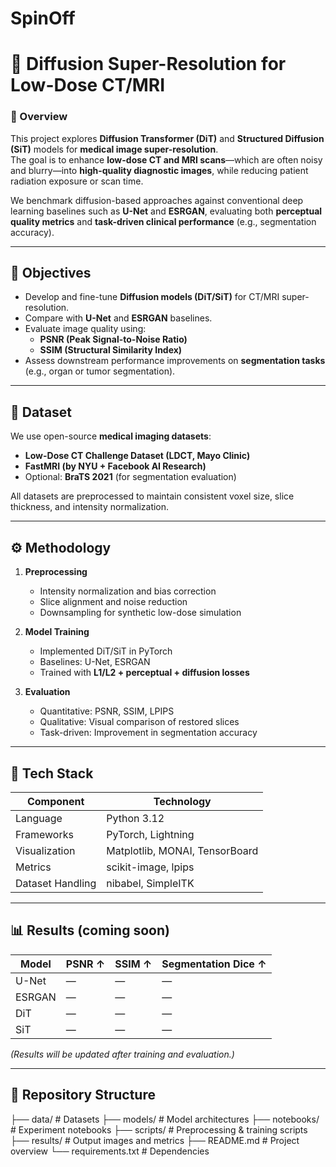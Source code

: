 # SpinOff

# 🧠 Diffusion Super-Resolution for Low-Dose CT/MRI

### 📍 Overview
This project explores **Diffusion Transformer (DiT)** and **Structured Diffusion (SiT)** models for **medical image super-resolution**.  
The goal is to enhance **low-dose CT and MRI scans**—which are often noisy and blurry—into **high-quality diagnostic images**, while reducing patient radiation exposure or scan time.

We benchmark diffusion-based approaches against conventional deep learning baselines such as **U-Net** and **ESRGAN**, evaluating both **perceptual quality metrics** and **task-driven clinical performance** (e.g., segmentation accuracy).

---

## 🎯 Objectives
- Develop and fine-tune **Diffusion models (DiT/SiT)** for CT/MRI super-resolution.  
- Compare with **U-Net** and **ESRGAN** baselines.  
- Evaluate image quality using:
  - **PSNR (Peak Signal-to-Noise Ratio)**
  - **SSIM (Structural Similarity Index)**
- Assess downstream performance improvements on **segmentation tasks** (e.g., organ or tumor segmentation).

---

## 🧬 Dataset
We use open-source **medical imaging datasets**:
- **Low-Dose CT Challenge Dataset (LDCT, Mayo Clinic)**
- **FastMRI (by NYU + Facebook AI Research)**
- Optional: **BraTS 2021** (for segmentation evaluation)

All datasets are preprocessed to maintain consistent voxel size, slice thickness, and intensity normalization.

---

## ⚙️ Methodology
1. **Preprocessing**
   - Intensity normalization and bias correction  
   - Slice alignment and noise reduction  
   - Downsampling for synthetic low-dose simulation  

2. **Model Training**
   - Implemented DiT/SiT in PyTorch  
   - Baselines: U-Net, ESRGAN  
   - Trained with **L1/L2 + perceptual + diffusion losses**

3. **Evaluation**
   - Quantitative: PSNR, SSIM, LPIPS  
   - Qualitative: Visual comparison of restored slices  
   - Task-driven: Improvement in segmentation accuracy

---

## 🧰 Tech Stack
| Component | Technology |
|------------|-------------|
| Language | Python 3.12 |
| Frameworks | PyTorch, Lightning |
| Visualization | Matplotlib, MONAI, TensorBoard |
| Metrics | scikit-image, lpips |
| Dataset Handling | nibabel, SimpleITK |

---

## 📊 Results (coming soon)
| Model | PSNR ↑ | SSIM ↑ | Segmentation Dice ↑ |
|--------|---------|--------|----------------------|
| U-Net | — | — | — |
| ESRGAN | — | — | — |
| DiT | — | — | — |
| SiT | — | — | — |

*(Results will be updated after training and evaluation.)*

---

## 📁 Repository Structure

├── data/ # Datasets
├── models/ # Model architectures
├── notebooks/ # Experiment notebooks
├── scripts/ # Preprocessing & training scripts
├── results/ # Output images and metrics
├── README.md # Project overview
└── requirements.txt # Dependencies
